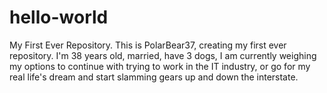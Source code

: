 # hello-world
My First Ever Repository.
This is PolarBear37, 
creating my first ever repository. 
I'm 38 years old, married, have 3 dogs, 
I am currently weighing my options to continue with trying to work in the IT industry, or go for my real life's dream and start slamming gears up and down the interstate.
